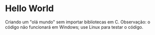 # Hello World
Criando um "olá mundo" sem importar bibliotecas em C.
Observação: o código não funcionará em Windows; use Linux para testar o código.
